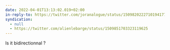 ```yaml
---
date: 2022-04-01T13:13:02.019+02:00
in-reply-to: https://twitter.com/joranalogue/status/1509820222710194177
syndication:
  - null
  - https://twitter.com/alienlebarge/status/1509851703323119625
---
```

Is it bidirectionnal ?
